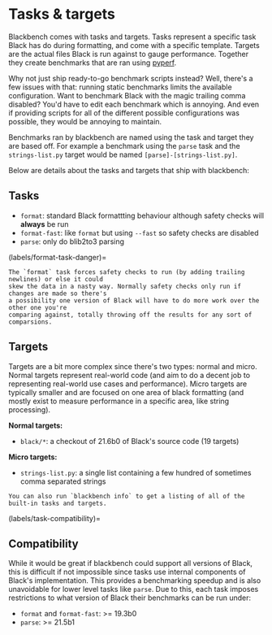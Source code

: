 # Tasks & targets

Blackbench comes with tasks and targets. Tasks represent a specific task Black has do
during formatting, and come with a specific template. Targets are the actual files Black
is run against to gauge performance. Together they create benchmarks that are ran using
[pyperf](https://pypi.org/project/pyperf).

Why not just ship ready-to-go benchmark scripts instead? Well, there's a few issues with
that: running static benchmarks limits the available configuration. Want to benchmark
Black with the magic trailing comma disabled? You'd have to edit each benchmark which is
annoying. And even if providing scripts for all of the different possible configurations
was possible, they would be annoying to maintain.

Benchmarks ran by blackbench are named using the task and target they are based off. For
example a benchmark using the `parse` task and the `strings-list.py` target would be
named `[parse]-[strings-list.py]`.

Below are details about the tasks and targets that ship with blackbench:

## Tasks

- `format`: standard Black formattting behaviour although safety checks will **always**
  be run
- `format-fast`: like `format` but using `--fast` so safety checks are disabled
- `parse`: only do blib2to3 parsing

(labels/format-task-danger)=

```{important}
The `format` task forces safety checks to run (by adding trailing newlines) or else it could
skew the data in a nasty way. Normally safety checks only run if changes are made so there's
a possibility one version of Black will have to do more work over the other one you're
comparing against, totally throwing off the results for any sort of comparsions.
```

## Targets

Targets are a bit more complex since there's two types: normal and micro. Normal targets
represent real-world code (and aim to do a decent job to representing real-world use
cases and performance). Micro targets are typically smaller and are focused on one area
of black formatting (and mostly exist to measure performance in a specific area, like
string processing).

**Normal targets:**

- `black/*`: a checkout of 21.6b0 of Black's source code (19 targets)

**Micro targets:**

- `strings-list.py`: a single list containing a few hundred of sometimes comma separated
  strings

```{tip}
You can also run `blackbench info` to get a listing of all of the built-in tasks and targets.
```

(labels/task-compatibility)=

## Compatibility

While it would be great if blackbench could support all versions of Black, this is
difficult if not impossible since tasks use internal components of Black's
implementation. This provides a benchmarking speedup and is also unavoidable for lower
level tasks like `parse`. Due to this, each task imposes restrictions to what version of
Black their benchmarks can be run under:

- `format` and `format-fast`: >= 19.3b0
- `parse`: >= 21.5b1
